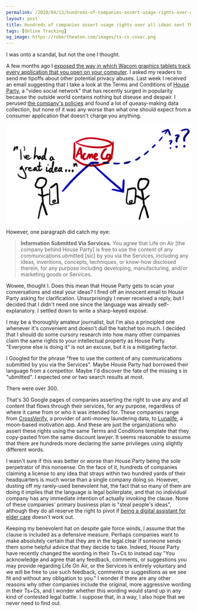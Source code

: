```yaml
---
permalink: /2020/04/13/hundreds-of-companies-assert-usage-rights-over-all-ideas/index.html
layout: post
title: Hundreds of companies assert usage rights over all ideas sent through their services
tags: [Online Tracking]
og_image: https://robertheaton.com/images/ts-cs-cover.png
---
```

I was onto a scandal, but not the one I thought.

A few months ago I [exposed the way in which Wacom graphics tablets track every application that you open on your computer][wacom]. I asked my readers to send me tipoffs about other potential privacy abuses. Last week I received an email suggesting that I take a look at the Terms and Conditions of [House Party][houseparty], a "video social network" that has recently surged in popularity because the outside world contains nothing but disease and despair. I perused [the company's policies][houseparty-ts-cs] and found a lot of queasy-making data collection, but none of it was any worse than what one should expect from a consumer application that doesn't charge you anything.

<img src="/images/ts-cs-cover.png" />

However, one paragraph did catch my eye:

> **Information Submitted Via Services.** You agree that Life on Air [the company behind House Party] is free to use the content of any communications ubmitted [sic] by you via the Services, including any ideas, inventions, concepts, techniques, or know-how disclosed therein, for any purpose including developing, manufacturing, and/or marketing goods or Services. 

Wowee, thought I. Does this mean that House Party gets to scan your conversations and steal your ideas? I fired off an innocent email to House Party asking for clarification. Unsurprisingly I never received a reply, but I decided that I didn't need one since the language was already self-explanatory. I settled down to write a sharp-keyed exposé.

I may be a thoroughly amateur journalist, but I'm also a principled one whenever it's convenient and doesn't dull the hatchet too much. I decided that I should do some cursory research into how many other companies claim the same rights to your intellectual property as House Party. "Everyone else is doing it" is not an excuse, but it is a mitigating factor.

I Googled for the phrase "free to use the content of any communications submitted by you via the Services". Maybe House Party had borrowed their language from a competitor. Maybe I'd discover the fate of the missing s in "ubmitted". I expected one or two search results at most. 

There were over 300.

That's 30 Google pages of companies asserting the right to use any and all content that flows through their services, for any purpose, regardless of where it came from or who it was intended for. These companies range from [CrossVerify][crossverify], a provider of anti-money laundering data, to [Lunalife][lunalife], a moon-based motivation app. And these are just the organizations who assert these rights using the same Terms and Conditions template that they copy-pasted from the same discount lawyer. It seems reasonable to assume that there are hundreds more declaring the same privileges using slightly different words.

I wasn't sure if this was better or worse than House Party being the sole perpetrator of this nonsense. On the face of it, hundreds of companies claiming a license to any idea that strays within two hundred yards of their headquarters is much worse than a single company doing so. However, dusting off my rarely-used benevolent hat, the fact that so many of them are doing it implies that the language is legal boilerplate, and that no individual company has any immediate intention of actually invoking the clause. None of these companies' primary business plan is "steal people's ideas", although they do all reserve the right to pivot if [being a digital assistant for elder care][aloecare] doesn't work out.

Keeping my benevolent hat on despite gale force winds, I assume that the clause is included as a defensive measure. Perhaps companies want to make absolutely certain that they are in the legal clear if someone sends them some helpful advice that they decide to take. Indeed, House Party have recently changed the wording in their Ts+Cs to instead say "You acknowledge and agree that any feedback, comments, or suggestions you may provide regarding Life On Air, or the Services is entirely voluntary and we will be free to use such feedback, comments or suggestions as we see fit and without any obligation to you." I wonder if there are any other reasons why other companies include the original, more aggressive wording in their Ts+Cs, and I wonder whether this wording would stand up in any kind of contested legal battle. I suppose that, in a way, I also hope that we never need to find out.

[wacom]: https://robertheaton.com/2020/02/05/wacom-drawing-tablets-track-name-of-every-application-you-open/
[houseparty]: https://houseparty.com/
[houseparty-ts-cs]: https://houseparty.com/privacy/#houseparty-privacy-policy
[crossverify]: https://crossverify.com/privacy-policy/
[lunalife]: http://lunalifeapp.com/en/privacy-policy/
[aloecare]: https://get.aloecare.com/privacy/
